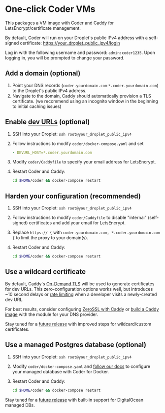 # One-click Coder VMs

This packages a VM image with Coder and Caddy for LetsEncrypt/certificate management.

By default, Coder will run on your Droplet's public IPv4 address with a self-signed certificate: [https://your_droplet_public_ipv4/login](https://your_droplet_public_ipv4/login)

Log in with the following username and password: `admin:coder1235`. Upon logging in, you will be prompted to change your password. 

## Add a domain (optional)

1. Point your DNS records (`coder.yourdomain.com` `*.coder.yourdomain.com`) to the Droplet's public IPv4 address.
2. Navigate to the domain, Caddy should automatically provision a TLS certificate. (we recommend using an incognito window in the beginning to initial caching issues)

## Enable [dev URLs](https://coder.com/docs/coder/latest/workspaces/devurls) (optional)

1. SSH into your Droplet: `ssh root@your_droplet_public_ipv4`

2. Follow instructions to modify `coder/docker-compose.yaml` and set

   ```yaml
   - DEVURL_HOST=*.coder.yourdomain.com
   ```

3. Modify `coder/Caddyfile` to specify your email address for LetsEncrypt.

4. Restart Coder and Caddy:

   ```bash
   cd $HOME/coder && docker-compose restart
   ```

## Harden your configuration (recommended)

1. SSH into your Droplet: `ssh root@your_droplet_public_ipv4`

2. Follow instructions to modify `coder/Caddyfile` to disable "internal" (self-signed) certificates and add your email for LetsEncrypt.

3. Replace `https:// {` with `coder.yourdomain.com, *.coder.yourdomain.com {` to limit the proxy to your domain(s).

4. Restart Coder and Caddy:

   ```bash
   cd $HOME/coder && docker-compose restart
   ```

## Use a wildcard certificate

By default, Caddy's [On-Demand TLS](https://caddyserver.com/docs/automatic-https#on-demand-tls) will be used to generate certificates for dev URLs. This zero-configuration options works well, but introduces \~10 second delays or [rate limiting](https://letsencrypt.org/docs/rate-limits/) when a developer visits a newly-created dev URL.

For best results, consider configuring [ZeroSSL with Caddy](https://caddy.community/t/using-zerossls-acme-endpoint/9406) or [build a Caddy image](https://github.com/docker-library/docs/tree/master/caddy#adding-custom-caddy-modules) with the module for your DNS provider.

Stay tuned for a [future release](https://github.com/bpmct/c4d-packer/releases) with improved steps for wildcard/custom certificates.

## Use a managed Postgres database (optional)

1. SSH into your Droplet: `ssh root@your_droplet_public_ipv4`

2. Modify `coder/docker-compose.yaml` and [follow our docs](https://coder.com/docs/coder/latest/setup/docker#use-an-external-postgresql-database) to configure your managed database with Coder for Docker.

3. Restart Coder and Caddy:

   ```bash
   cd $HOME/coder && docker-compose restart
   ```

Stay tuned for a [future release](https://github.com/bpmct/c4d-packer/releases) with built-in support for DigitalOcean managed DBs.
